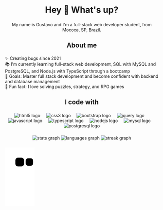 <h1 align="center">Hey 👋 What's up?</h1>

###

<p align="center">My name is Gustavo and I'm a full-stack web developer student, from Mococa, SP, Brazil.</p>

###

<h2 align="center">About me</h2>

###

<p align="left">
✨ Creating bugs since 2021<br>
📚 I'm currently learning full-stack web development, SQL with MySQL and PostgreSQL, and Node.js with TypeScript through a bootcamp<br>
🎯 Goals: Master full stack development and become confident with backend and database management<br>
🎲 Fun fact: I love solving puzzles, strategy, and RPG games
</p>

###

<h2 align="center">I code with</h2>

###

<div align="center">
  <img src="https://cdn.jsdelivr.net/gh/devicons/devicon/icons/html5/html5-original.svg" height="40" alt="html5 logo"  />
  <img width="12" />
  <img src="https://cdn.jsdelivr.net/gh/devicons/devicon/icons/css3/css3-original.svg" height="40" alt="css3 logo"  />
  <img width="12" />
  <img src="https://cdn.jsdelivr.net/gh/devicons/devicon/icons/bootstrap/bootstrap-plain.svg" height="40" alt="bootstrap logo"  />
  <img width="12" />
  <img src="https://cdn.jsdelivr.net/gh/devicons/devicon/icons/jquery/jquery-plain.svg" height="40" alt="jquery logo"  />
  <img width="12" />
  <img src="https://cdn.jsdelivr.net/gh/devicons/devicon/icons/javascript/javascript-original.svg" height="40" alt="javascript logo"  />
  <img width="12" />
  <img src="https://cdn.jsdelivr.net/gh/devicons/devicon/icons/typescript/typescript-original.svg" height="40" alt="typescript logo"  />
  <img width="12" />
  <img src="https://cdn.jsdelivr.net/gh/devicons/devicon/icons/nodejs/nodejs-original.svg" height="40" alt="nodejs logo"  />
  <img width="12" />
  <img src="https://cdn.jsdelivr.net/gh/devicons/devicon/icons/mysql/mysql-original.svg" height="40" alt="mysql logo"  />
  <img width="12" />
  <img src="https://cdn.jsdelivr.net/gh/devicons/devicon/icons/postgresql/postgresql-original.svg" height="40" alt="postgresql logo"  />
</div>

###

<div align="center">
  <img src="https://github-readme-stats.vercel.app/api?username=Gustavo-Zamai&show_icons=true&theme=dracula" height="150" alt="stats graph"  />
  <img src="https://github-readme-stats.vercel.app/api/top-langs?username=Gustavo-Zamai&layout=compact&theme=dracula" height="150" alt="languages graph"  />
  <img src="https://streak-stats.demolab.com?user=Gustavo-Zamai&theme=dracula&border_radius=5" height="150" alt="streak graph"  />
</div>

###
![snake gif](https://github.com/Gustavo-Zamai/Gustavo-Zamai/blob/output/github-contribution-grid-snake.svg)

